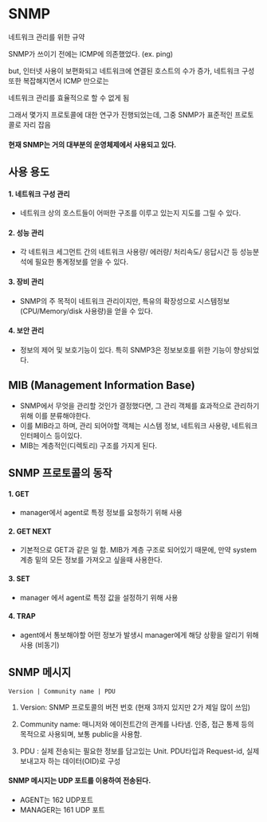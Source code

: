 # SNMP
  
  네트워크 관리를 위한 규약
  
  SNMP가 쓰이기 전에는 ICMP에 의존했었다. (ex. ping)
  
  but, 인터넷 사용이 보편화되고 네트워크에 연결된 호스트의 수가 증가, 네트워크 구성 또한 복잡해지면서 ICMP 만으로는
  
  네트워크 관리를 효율적으로 할 수 없게 됨
  
  그래서 몇가지 프로토콜에 대한 연구가 진행되었는데, 그중 SNMP가 표준적인 프로토콜로 자리 잡음
  
  #### 현재 SNMP는 거의 대부분의 운영체제에서 사용되고 있다.
  
  
  ## 사용 용도
  
  #### 1. 네트워크 구성 관리
  
  - 네트워크 상의 호스트들이 어떠한 구조를 이루고 있는지 지도를 그릴 수 있다.
  
  #### 2. 성능 관리
  
  - 각 네트워크 세그먼트 간의 네트워크 사용량/ 에러량/ 처리속도/ 응답시간 등 성능분석에 필요한 통계정보를 얻을 수 있다.
  
  #### 3. 장비 관리
  
  - SNMP의 주 목적이 네트워크 관리이지만, 특유의 확장성으로 시스템정보(CPU/Memory/disk 사용량)을 얻을 수 있다.
  
  #### 4. 보안 관리
  
  - 정보의 제어 및 보호기능이 있다. 특히 SNMP3은 정보보호를 위한 기능이 향상되었다.
  
  
  ## MIB (Management Information Base)
  
  - SNMP에서 무엇을 관리할 것인가 결정했다면, 그 관리 객체를 효과적으로 관리하기 위해 이를 분류해야한다.
  - 이를 MIB라고 하며, 관리 되어야할 객체는 시스템 정보, 네트워크 사용량, 네트워크 인터페이스 등이있다.
  - MIB는 계층적인(디렉토리) 구조를 가지게 된다.
  
  
  ## SNMP 프로토콜의 동작
  
  #### 1. GET
  
  - manager에서 agent로 특정 정보를 요청하기 위해 사용
  
  #### 2. GET NEXT
  
  - 기본적으로 GET과 같은 일 함. MIB가 계층 구조로 되어있기 때문에,
    만약 system 계층 밑의 모든 정보를 가져오고 싶을때 사용한다.
    
  #### 3. SET
  
  - manager 에서 agent로 특정 값을 설정하기 위해 사용
  
  #### 4. TRAP
  
  - agent에서 통보해야할 어떤 정보가 발생시 manager에게 해당 상황을 알리기 위해 사용 (비동기)
  
  
  ## SNMP 메시지
  
  ```
  Version | Community name | PDU
  ```
  
  1. Version: SNMP 프로토콜의 버전 번호 (현재 3까지 있지만 2가 제일 많이 쓰임)
  
  2. Community name: 매니저와 에이전트간의 관계를 나타냄. 인증, 접근 통제 등의 목적으로 사용되며, 보통 public을 사용함. 
  
  3. PDU : 실제 전송되는 필요한 정보를 담고있는 Unit. PDU타입과 Request-id, 실제 보내고자 하는 데이터(OID)로 구성
  
  
  #### SNMP 메시지는 UDP 포트를 이용하여 전송된다.
  
  - AGENT는 162 UDP포트
  - MANAGER는 161 UDP 포트
